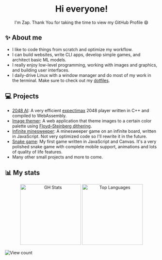 <div align="center">

 # Hi everyone!

 I'm Zap. Thank You for taking the time to view my GitHub Profile :smile:

</div>

## ✨ About me

 - I like to code things from scratch and optimize my workflow.
 - I can build websites, write CLI apps, develop simple games, and architect basic ML models.
 - I really enjoy low-level programming, working with images and graphics, and building user interfaces.
 - I daily-drive Linux with a window manager and do most of my work in the terminal. Make sure to check out my [dotfiles](https://github.com/ziap/dotfiles).

## 💻 Projects

- [2048 AI](https://github.com/ziap/2048-ai): A very efficient [expectimax](https://en.wikipedia.org/wiki/Expectiminimax) 2048 player written in C++ and compiled to WebAssembly.
- [Image themer](https://github.com/ziap/image-themer): A web application that theme images to a certain color palette using [Floyd–Steinberg dithering](https://en.wikipedia.org/wiki/Floyd%E2%80%93Steinberg_dithering).
- [Infinite minesweeper](https://github.com/ziap/infinite-minesweeper): A minesweeper game on an infinite board, written in JavaScript. Not very optimized code so I'll rewrite it in the future.
- [Snake game](https://github.com/ziap/snake-game): My first game written in JavaScript and Canvas. It's a very polished snake game with complete mobile support, animations and lots of quality of life features.
- Many other small projects and more to come.

## 📊 My stats

<div align="center">
 <img alt="GH Stats" height="200px" src="https://github-readme-stats.vercel.app/api?username=ziap"/>
 <img alt="Top Languages" height="200px" src="https://github-readme-stats.vercel.app/api/top-langs/?username=ziap&layout=compact"/>
</div>

![View count](https://komarev.com/ghpvc/?username=ziap)
